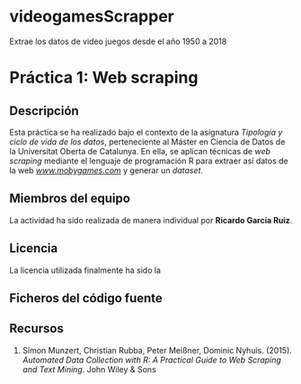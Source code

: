 # videogamesScrapper
Extrae los datos de video juegos desde el año 1950 a 2018

# Práctica 1: Web scraping

## Descripción

Esta práctica se ha realizado bajo el contexto de la asignatura _Tipología y ciclo de vida de los datos_, perteneciente al Máster en Ciencia de Datos de la Universitat Oberta de Catalunya. En ella, se aplican técnicas de _web scraping_ mediante el lenguaje de programación R para extraer así datos de la web _www.mobygames.com_ y generar un _dataset_.

## Miembros del equipo

La actividad ha sido realizada de manera individual por **Ricardo García Ruiz**.

## Licencia

La licencia utilizada finalmente ha sido la 

## Ficheros del código fuente



## Recursos

1. Simon Munzert, Christian Rubba, Peter Meißner, Dominic Nyhuis. (2015). _Automated Data Collection with R: A Practical Guide to Web Scraping and Text Mining._ John Wiley & Sons
